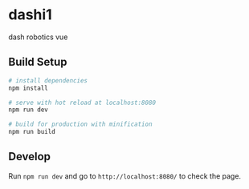 # dashi1

dash robotics vue 

## Build Setup

``` bash
# install dependencies
npm install

# serve with hot reload at localhost:8080
npm run dev

# build for production with minification
npm run build
```

## Develop

Run `npm run dev` and go to `http://localhost:8080/` to check the page. 

